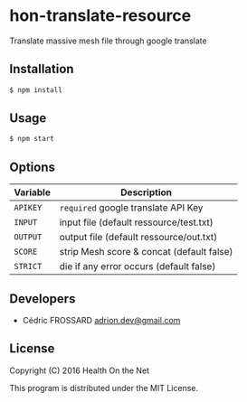 # hon-translate-resource
Translate massive mesh file through google translate

Installation
------------

```bash
$ npm install
```

Usage
-----

```bash
$ npm start
```

Options
-------

| Variable        | Description    |
|-----------------|----------------|
| `APIKEY`        | `required` google translate API Key
| `INPUT`         | input file (default ressource/test.txt)
| `OUTPUT`        | output file (default ressource/out.txt)
| `SCORE`         | strip Mesh score & concat (default false)
| `STRICT`        | die if any error occurs (default false)


Developers
----------

* Cédric FROSSARD <adrion.dev@gmail.com>

License
-------

Copyright (C) 2016 Health On the Net

This program is distributed under the MIT License.